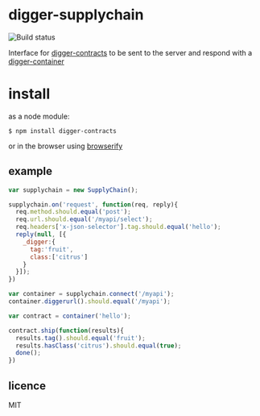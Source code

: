 digger-supplychain
==================

![Build status](https://api.travis-ci.org/binocarlos/digger-supplychain.png)

Interface for [digger-contracts](https://github.com/binocarlos/digger-contracts) to be sent to the server and respond with a [digger-container](https://github.com/binocarlos/digger-container)

# install

as a node module:

	$ npm install digger-contracts

or in the browser using [browserify](https://github.com/substack/node-browserify)

## example

```js
var supplychain = new SupplyChain();

supplychain.on('request', function(req, reply){
  req.method.should.equal('post');
  req.url.should.equal('/myapi/select');
  req.headers['x-json-selector'].tag.should.equal('hello');
  reply(null, [{
    _digger:{
      tag:'fruit',
      class:['citrus']
    }
  }]);
})

var container = supplychain.connect('/myapi');
container.diggerurl().should.equal('/myapi');

var contract = container('hello');

contract.ship(function(results){
  results.tag().should.equal('fruit');
  results.hasClass('citrus').should.equal(true);
  done();
})
```

## licence
MIT